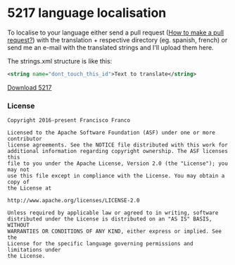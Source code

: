 # 5217 language localisation

To localise to your language either send a pull request ([How to make a pull request?](https://help.github.com/articles/creating-a-pull-request/)) with the translation + respective directory (eg. spanish, french) or send me an e-mail with the translated strings and I'll upload them here.

The strings.xml structure is like this:

```xml
<string name="dont_touch_this_id">Text to translate</string>
```

[Download 5217](https://play.google.com/store/apps/details?id=com.franco.timer)
### License


```
Copyright 2016-present Francisco Franco

Licensed to the Apache Software Foundation (ASF) under one or more contributor
license agreements. See the NOTICE file distributed with this work for
additional information regarding copyright ownership. The ASF licenses this
file to you under the Apache License, Version 2.0 (the "License"); you may not
use this file except in compliance with the License. You may obtain a copy of
the License at

http://www.apache.org/licenses/LICENSE-2.0

Unless required by applicable law or agreed to in writing, software
distributed under the License is distributed on an "AS IS" BASIS, WITHOUT
WARRANTIES OR CONDITIONS OF ANY KIND, either express or implied. See the
License for the specific language governing permissions and limitations under
the License.
```